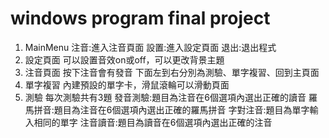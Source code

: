 # windows program final project
1. MainMenu
注音:進入注音頁面
設置:進入設定頁面
退出:退出程式
2. 設定頁面
可以設置音效on或off，可以更改背景主題
3. 注音頁面
按下注音會有發音
下面左到右分別為測驗、單字複習、回到主頁面
4. 單字複習
內建預設的單字卡，滑鼠滾輪可以滑動頁面
5. 測驗
每次測驗共有3題
發音測驗:題目為注音在6個選項內選出正確的讀音
羅馬拼音:題目為注音在6個選項內選出正確的羅馬拼音
字對注音:題目為單字輸入相同的單字
注音讀音:題目為讀音在6個選項內選出正確的注音